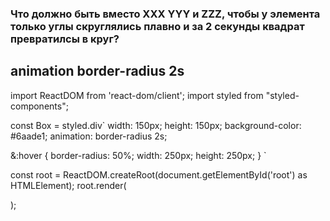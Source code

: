 ### Что должно быть вместо XXX YYY и ZZZ, чтобы у элемента только углы скруглялись плавно и за 2 секунды квадрат превратилсы в круг?
## animation border-radius 2s

import ReactDOM from 'react-dom/client';
import styled from "styled-components";

const Box  = styled.div`
  width: 150px;
  height: 150px;
  background-color: #6aade1;
  animation: border-radius 2s;

  &:hover {
    border-radius: 50%;
    width: 250px;
    height: 250px;
  }
`

const root = ReactDOM.createRoot(document.getElementById('root') as HTMLElement);
root.render(
    <div className="App">
      <Box />
    </div>
);